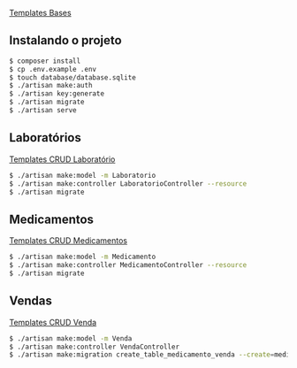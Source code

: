 [Templates Bases](https://gist.github.com/jeanjar/aa5783dcc4e50122f596d5a79c56a96a)
## Instalando o projeto
```sh
$ composer install
$ cp .env.example .env
$ touch database/database.sqlite
$ ./artisan make:auth
$ ./artisan key:generate
$ ./artisan migrate
$ ./artisan serve
```
## Laboratórios
[Templates CRUD Laboratório](https://gist.github.com/jeanjar/5fe87f187949de2de781114fc82e75a2)
```sh
$ ./artisan make:model -m Laboratorio
$ ./artisan make:controller LaboratorioController --resource
$ ./artisan migrate
```

## Medicamentos
[Templates CRUD Medicamentos](https://gist.github.com/jeanjar/ab6c01ac0b430850ccdd6688d9db679f)

```sh
$ ./artisan make:model -m Medicamento
$ ./artisan make:controller MedicamentoController --resource
$ ./artisan migrate
```
## Vendas
[Templates CRUD Venda](https://gist.github.com/jeanjar/7ec991c1f4559953b6d0d02ce0a354dc)
```sh
$ ./artisan make:model -m Venda
$ ./artisan make:controller VendaController
$ ./artisan make:migration create_table_medicamento_venda --create=medicamento_venda
```
